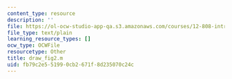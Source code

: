 ```yaml
---
content_type: resource
description: ''
file: https://ol-ocw-studio-app-qa.s3.amazonaws.com/courses/12-808-introduction-to-observational-physical-oceanography-fall-2004/fb79c2e551990cb2671f8d235070c24c_draw_fig2.m
file_type: text/plain
learning_resource_types: []
ocw_type: OCWFile
resourcetype: Other
title: draw_fig2.m
uid: fb79c2e5-5199-0cb2-671f-8d235070c24c
---
```

